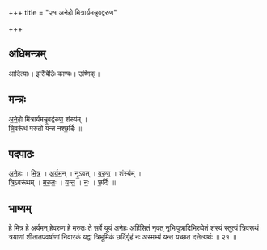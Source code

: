 +++
title = "२१ अनेहो मित्रार्यमन्नृवद्वरुण"

+++
## अधिमन्त्रम्
आदित्याः। इरिंबिठिः काण्वः। उष्णिक्।

## मन्त्रः
अ॒ने॒हो मि॑त्रार्यमन्नृ॒वद्व॑रुण॒ शंस्य॑म् ।  
त्रि॒वरू॑थं मरुतो यन्त नश्छ॒र्दिः ॥

## पदपाठः
अ॒ने॒हः । मि॒त्र॒ । अ॒र्य॒म॒न् । नृ॒ऽवत् । व॒रु॒ण॒ । शंस्य॑म् ।  
त्रि॒ऽवरू॑थम् । म॒रु॒तः॒ । य॒न्त॒ । नः॒ । छ॒र्दिः ॥

## भाष्यम्
हे मित्र हे अर्यमन् हेवरुण हे मरुतः ते सर्वे यूयं अनेहः अहिंसितं नृवत् नृभिःपुत्रादिभिरुपेतं शंस्यं स्तुत्यं त्रिवरूथं त्रयाणां शीतातपवर्षाणां निवारकं यद्वा त्रिभूमिकं छर्दिर्गृहं नः अस्मभ्यं यन्त यच्छत दत्तेत्यर्थः ॥ २१ ॥